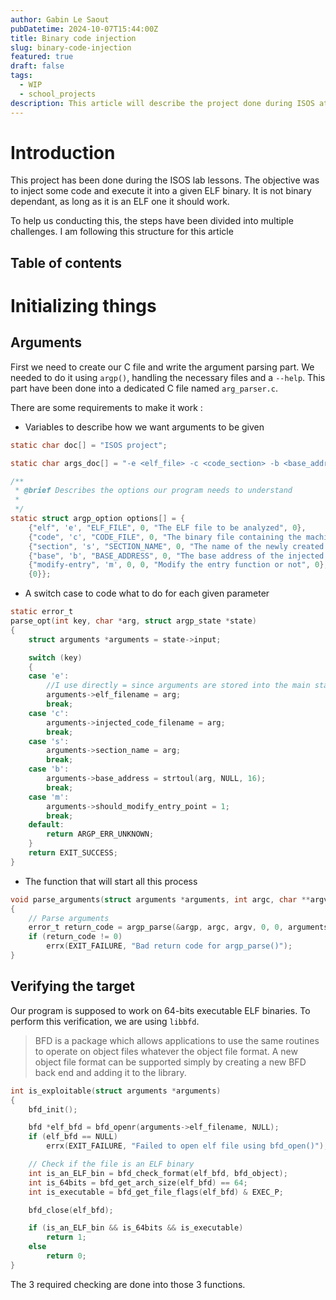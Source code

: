 ```yaml
---
author: Gabin Le Saout
pubDatetime: 2024-10-07T15:44:00Z
title: Binary code injection
slug: binary-code-injection
featured: true
draft: false
tags: 
  - WIP
  - school_projects
description: This article will describe the project done during ISOS at school
---
```

# Introduction
This project has been done during the ISOS lab lessons. The objective was to inject some code and execute it into a given ELF binary. It is not binary dependant, as long as it is an ELF one it should work. 

To help us conducting this, the steps have been divided into multiple challenges. I am following this structure for this article

## Table of contents

# Initializing things
## Arguments
First we need to create our C file and write the argument parsing part. We needed to do it using `argp()`, handling the necessary files and a `--help`.
This part have been done into a dedicated C file named `arg_parser.c`. 

There are some requirements to make it work :
- Variables to describe how we want arguments to be given
```C
static char doc[] = "ISOS project";

static char args_doc[] = "-e <elf_file> -c <code_section> -b <base_address> -m <modify-entry>";

/**
 * @brief Describes the options our program needs to understand
 *
 */
static struct argp_option options[] = {
    {"elf", 'e', "ELF_FILE", 0, "The ELF file to be analyzed", 0},
    {"code", 'c', "CODE_FILE", 0, "The binary file containing the machine code to be injected", 0},
    {"section", 's', "SECTION_NAME", 0, "The name of the newly created section", 0},
    {"base", 'b', "BASE_ADDRESS", 0, "The base address of the injected code", 0},
    {"modify-entry", 'm', 0, 0, "Modify the entry function or not", 0},
    {0}};
```
- A switch case to code what to do for each given parameter
```C
static error_t
parse_opt(int key, char *arg, struct argp_state *state)
{
    struct arguments *arguments = state->input;

    switch (key)
    {
    case 'e':
        //I use directly = since arguments are stored into the main stack frame
        arguments->elf_filename = arg;
        break;
    case 'c':
        arguments->injected_code_filename = arg;
        break;
    case 's':
        arguments->section_name = arg;
        break;
    case 'b':
        arguments->base_address = strtoul(arg, NULL, 16);
        break;
    case 'm':
        arguments->should_modify_entry_point = 1;
        break;
    default:
        return ARGP_ERR_UNKNOWN;
    }
    return EXIT_SUCCESS;
}
```
- The function that will start all this process
```C
void parse_arguments(struct arguments *arguments, int argc, char **argv)
{
    // Parse arguments
    error_t return_code = argp_parse(&argp, argc, argv, 0, 0, arguments);
    if (return_code != 0)
        errx(EXIT_FAILURE, "Bad return code for argp_parse()");
}
```
## Verifying the target
Our program is supposed to work on 64-bits executable ELF binaries. To perform this verification, we are using `libbfd`.
> BFD is a package which allows applications to use the same routines to operate on object files whatever the object file format. A new object file format can be supported simply by creating a new BFD back end and adding it to the library. 
```c
int is_exploitable(struct arguments *arguments)
{
    bfd_init();

    bfd *elf_bfd = bfd_openr(arguments->elf_filename, NULL);
    if (elf_bfd == NULL)
        errx(EXIT_FAILURE, "Failed to open elf file using bfd_open()");

    // Check if the file is an ELF binary
    int is_an_ELF_bin = bfd_check_format(elf_bfd, bfd_object);
    int is_64bits = bfd_get_arch_size(elf_bfd) == 64;
    int is_executable = bfd_get_file_flags(elf_bfd) & EXEC_P;

    bfd_close(elf_bfd);

    if (is_an_ELF_bin && is_64bits && is_executable)
        return 1;
    else
        return 0;
}
```
The 3 required checking are done into those 3 functions. 